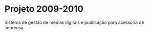 # Projeto 2009-2010

Sistema de gestão de médias digitais e publicação para acessoria de imprensa. 
